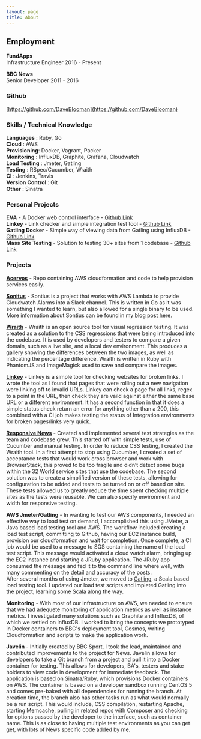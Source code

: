 ```yaml
---
layout: page
title: About
---
```


## Employment

**FundApps**  
Infrastructure Engineer
2016 - Present

**BBC News**  
Senior Developer
2011 - 2016

### Github
[https://github.com/DaveBlooman](https://github.com/DaveBlooman)

### Skills / Technical Knowledge

**Languages** : Ruby, Go  
**Cloud** : AWS  
**Provisioning**: Docker, Vagrant, Packer  
**Monitoring** : InfluxDB, Graphite, Grafana, Cloudwatch  
**Load Testing** : Jmeter, Gatling  
**Testing** : RSpec/Cucumber, Wraith  
**CI** : Jenkins, Travis  
**Version Control** : Git  
**Other** : Sinatra

### Personal Projects

**EVA** - A Docker web control interface  - [Github Link](https://github.com/DaveBlooman/eva)  
**Linkey** - Link checker and simple integration test tool  - [Github Link](https://github.com/DaveBlooman/linkey)  
**Gatling Docker** - Simple way of viewing data from Gatling using InfluxDB  - [Github Link](https://github.com/DaveBlooman/gatling-docker)  
**Mass Site Testing** - Solution to testing 30+ sites from 1 codebase  - [Github Link](https://github.com/DaveBlooman/page-objects-example)  

### Projects

**[Acervos](https://github.com/acervos)** - Repo containing AWS cloudformation and code to help provision services easily.

**[Sonitus](https://github.com/BBC-News/sonitus)** - Sontius is a project that works with AWS Lambda to provide Cloudwatch Alarms into a Slack channel.  This is written in Go as it was something I wanted to learn, but also allowed for a single binary to be used.  More information about Sontius can be found in my [blog post here](http://www.dblooman.com/aws/2015/05/02/creating-an-alarm-service-using-AWS-lambda-and-slack/).

**[Wraith](https://github.com/BBC-News/wraith)** - Wraith is an open source tool for visual regression testing.  It was created as a solution to the CSS regressions that were being introduced into the codebase.  It is used by developers and testers to compare a given domain, such as a live site, and a local dev environment.  This produces a gallery showing the differences between the two images, as well as indicating the percentage difference.
Wraith is written in Ruby with PhantomJS and ImageMagick used to save and compare the images.

**[Linkey](https://github.com/DaveBlooman/linkey)** - Linkey is a simple tool for checking websites for broken links.  I wrote the tool as I found that pages that were rolling out a new navigation were linking off to invalid URLs.  Linkey can check a page for all links, regex to a point in the URL, then check they are vaild against either the same base URL or a different environment.  It has a second function in that it does a simple status check return an error for anything other than a 200, this combined with a CI job makes testing the status of Integration environments for broken pages/links very quick.

**[Responsive News](http://www.bbc.co.uk/news)** - Created and implemented several test strategies as the team and codebase grew.  This started off with simple tests, use of Cucumber and manual testing.  In order to reduce CSS testing, I created the Wraith tool.  In a first attempt to stop using Cucumber, I created a set of acceptance tests that would work cross browser and work with BrowserStack, this proved to be too fragile and didn’t detect some bugs within the 32 World service sites that use the codebase.  The second solution was to create a simplified version of these tests, allowing for configuration to be added and tests to be turned on or off based on site.  These tests allowed us to greatly reduce the time spent checking multiple sites as the tests were reusable.  We can also specify environment and width for responsive testing.

**AWS Jmeter/Gatling** - In wanting to test our AWS components, I needed an effective way to load test on demand, I accomplished this using JMeter, a Java based load testing tool and AWS.  The workflow included creating a load test script, committing to Github, having our EC2 instance build, provision our cloudformation and wait for completion.  Once complete, a CI job would be used to a message to SQS containing the name of the load test script.  This message would activated a cloud watch alarm, bringing up the EC2 instance and starting a JRuby application.  The JRuby app consumed the message and fed it to the command line where  well, with many commenting on the detail and accuracy of the posts.  
After several months of using Jmeter, we moved to [Gatling](www.gatling.io), a Scala based load testing tool.  I updated our load test scripts and impleted Gatling into the project, learning some Scala along the way.

**Monitoring** - With most of our infrastructure on AWS, we needed to ensure that we had adequete monitoring of application metrics as well as instance metrics.  I investigated many solutions such as Graphite and InfluxDB, of which we settled on InfluxDB.  I worked to bring the concepts we prototyped in Docker containers to BBC's deployment tool, Cosmos, writing Cloudformation and scripts to make the application work.  

**Javelin** - Initially created by BBC Sport, I took the lead, maintained and contributed improvements to the project for News.  Javelin allows for developers to take a Git branch from a project and pull it into a Docker container for testing.  This allows for developers, BA's, testers and stake holders to view code in development for immediate feedback.  The application is based on Sinatra/Ruby, which provisions Docker containers on AWS.  The container is based on a developer sandbox running CentOS 5 and comes pre-baked with all dependencies for running the branch.  At creation time, the branch also has other tasks run as what would normally be a run script.  This would include, CSS compilation, restarting Apache, starting Memcache, pulling in related repos with Composer and checking for options passed by the developer to the interface, such as container name.  This is as close to having multiple test environments as you can get get, with lots of News specific code added by me.
